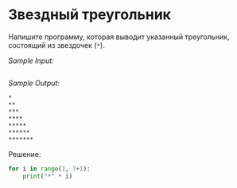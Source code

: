 # Звездный треугольник

Напишите программу, которая выводит указанный треугольник, состоящий из звездочек (```*```).

*Sample Input:*
```

```

*Sample Output:*
```
*
**
***
****
*****
******
*******
```

Решение:
```python
for i in range(1, 7+1):
    print("*" * i)
```
